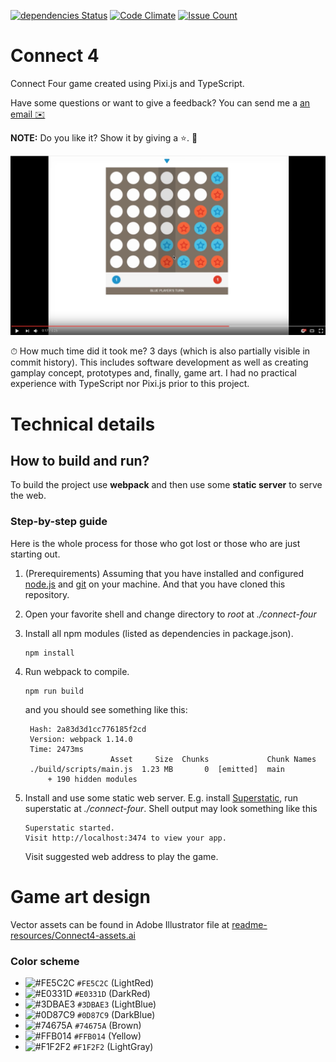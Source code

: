[![dependencies Status](https://david-dm.org/MiroslavJelaska/connect-four/status.svg)](https://david-dm.org/MiroslavJelaska/connect-four)
[![Code Climate](https://codeclimate.com/github/MiroslavJelaska/connect-four/badges/gpa.svg)](https://codeclimate.com/github/MiroslavJelaska/connect-four)
[![Issue Count](https://codeclimate.com/github/MiroslavJelaska/connect-four/badges/issue_count.svg)](https://codeclimate.com/github/MiroslavJelaska/connect-four)
# Connect 4
Connect Four game created using Pixi.js and TypeScript.

Have some questions or want to give a feedback? You can send me a <a href="mailto:mjelaska.public@gmail.com">an email ✉️</a>

**NOTE:** Do you like it? Show it by giving a ⭐️. 🚀

[![Preview of Connect 4 game (TypeScript & Pixi.js)](readme-resources/screenshot-youtube.png)](https://youtu.be/J5EsdSgt2G0 "Preview of Connect 4 game (TypeScript & Pixi.js)")

⏱ How much time did it took me? 3 days (which is also partially visible in commit history). This includes software development as well as creating gamplay concept, prototypes and, finally, game art. I had no practical experience with TypeScript nor Pixi.js prior to this project. 

# Technical details
## How to build and run?
To build the project use **webpack** and then use some **static server** to serve the web.

### Step-by-step guide
Here is the whole process for those who got lost or those who are just starting out.

1. (Prerequirements) Assuming that you have installed and configured [node.js](https://docs.npmjs.com/getting-started/installing-node) and [git](https://git-scm.com/) on your machine. And that you have cloned this repository.
2. Open your favorite shell and change directory to _root_ at _./connect-four_
3. Install all npm modules (listed as dependencies in package.json).

   ```
   npm install
   ```
4. Run webpack to compile.

   ```
   npm run build
   ```
   
   and you should see something like this:
   
   ```
    Hash: 2a83d3d1cc776185f2cd
    Version: webpack 1.14.0
    Time: 2473ms
                      Asset     Size  Chunks             Chunk Names
    ./build/scripts/main.js  1.23 MB       0  [emitted]  main
        + 190 hidden modules
    ```
5. Install and use some static web server. E.g. install [Superstatic](https://github.com/firebase/superstatic), run superstatic at _./connect-four_. Shell output may look something like this
   
   ```
   Superstatic started.
   Visit http://localhost:3474 to view your app.
   ```
   
   Visit suggested web address to play the game.


# Game art design
Vector assets can be found in Adobe Illustrator file at  [readme-resources/Connect4-assets.ai](https://github.com/MiroslavJelaska/connect-four/blob/master/readme-resources/Connect4-assets.ai)

### Color scheme
* ![#FE5C2C](readme-resources/color-15x15-lightRed.png) `#FE5C2C` (LightRed)
* ![#E0331D](readme-resources/color-15x15-darkRed.png) `#E0331D` (DarkRed)
* ![#3DBAE3](readme-resources/color-15x15-lightBlue.png) `#3DBAE3` (LightBlue)
* ![#0D87C9](readme-resources/color-15x15-darkBlue.png) `#0D87C9` (DarkBlue)
* ![#74675A](readme-resources/color-15x15-brown.png) `#74675A` (Brown)
* ![#FFB014](readme-resources/color-15x15-yellow.png) `#FFB014` (Yellow)
* ![#F1F2F2](readme-resources/color-15x15-lightGray.png) `#F1F2F2` (LightGray)

